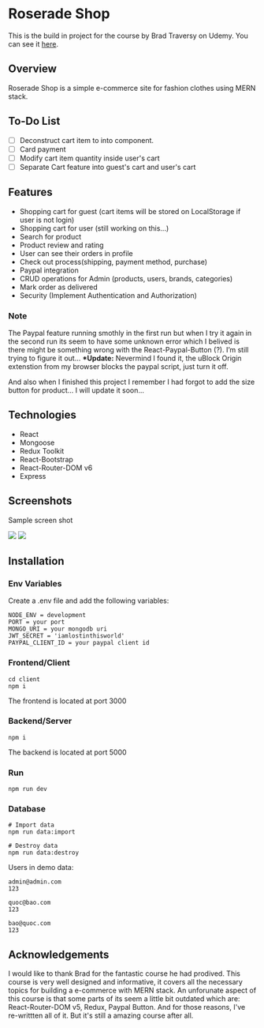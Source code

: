 # Roserade Shop

This is the build in project for the course by Brad Traversy on Udemy. You can see it [here](https://www.udemy.com/course/mern-ecommerce).

## Overview

Roserade Shop is a simple e-commerce site for fashion clothes using MERN stack.

## To-Do List

-   [ ] Deconstruct cart item to into component.
-   [ ] Card payment
-   [ ] Modify cart item quantity inside user's cart
-   [ ] Separate Cart feature into guest's cart and user's cart

## Features

-   Shopping cart for guest (cart items will be stored on LocalStorage if user is not login)
-   Shopping cart for user (still working on this...)
-   Search for product
-   Product review and rating
-   User can see their orders in profile
-   Check out process(shipping, payment method, purchase)
-   Paypal integration
-   CRUD operations for Admin (products, users, brands, categories)
-   Mark order as delivered
-   Security (Implement Authentication and Authorization)

### Note

The Paypal feature running smothly in the first run but when I try it again in the second run its seem to have some unknown error which I belived is there might be something wrong with the React-Paypal-Button (?). I’m still trying to figure it out…
**\*Update:** Nevermind I found it, the uBlock Origin extenstion from my browser blocks the paypal script, just turn it off.

And also when I finished this project I remember I had forgot to add the size button for product… I will update it soon...

## Technologies

-   React
-   Mongoose
-   Redux Toolkit
-   React-Bootstrap
-   React-Router-DOM v6
-   Express

## Screenshots

Sample screen shot

![](https://i.imgur.com/DivNd1i.png)
![](https://i.imgur.com/k4Uciq1.png)

## Installation

### Env Variables

Create a .env file and add the following variables:

```
NODE_ENV = development
PORT = your port
MONGO_URI = your mongodb uri
JWT_SECRET = 'iamlostinthisworld'
PAYPAL_CLIENT_ID = your paypal client id
```

### Frontend/Client

```
cd client
npm i
```

The frontend is located at port 3000

### Backend/Server

```
npm i
```

The backend is located at port 5000

### Run

```
npm run dev
```

### Database

```
# Import data
npm run data:import

# Destroy data
npm run data:destroy
```

Users in demo data:

```
admin@admin.com
123

quoc@bao.com
123

bao@quoc.com
123
```

## Acknowledgements

I would like to thank Brad for the fantastic course he had prodived. This course is very well designed and informative, it covers all the necessary topics for building a e-commerce with MERN stack. An unforunate aspect of this course is that some parts of its seem a little bit outdated which are: React-Router-DOM v5, Redux, Paypal Button. And for those reasons, I've re-writtten all of it. But it's still a amazing course after all.
